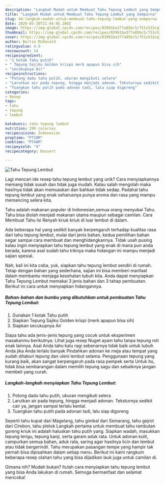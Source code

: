 ```yaml
---
description: "Langkah Mudah untuk Membuat Tahu Tepung Lembut yang Sempurna"
title: "Langkah Mudah untuk Membuat Tahu Tepung Lembut yang Sempurna"
slug: 44-langkah-mudah-untuk-membuat-tahu-tepung-lembut-yang-sempurna
date: 2020-05-20T21:44:05.286Z
image: https://img-global.cpcdn.com/recipes/03991ba377a05bc5/751x532cq70/tahu-tepung-lembut-foto-resep-utama.jpg
thumbnail: https://img-global.cpcdn.com/recipes/03991ba377a05bc5/751x532cq70/tahu-tepung-lembut-foto-resep-utama.jpg
cover: https://img-global.cpcdn.com/recipes/03991ba377a05bc5/751x532cq70/tahu-tepung-lembut-foto-resep-utama.jpg
author: Bertie McDonald
ratingvalue: 4.9
reviewcount: 14
recipeingredient:
- "1 kotak Tahu putih"
- " Tepung Sajiku Golden krispi merk apapun bisa sih"
- "secukupnya Air"
recipeinstructions:
- "Potong dadu tahu putih, ukuran mengikuti selera"
- "Larutkan air pada tepung, hingga menjadi adonan. Teksturnya sedikit cair ya, jangan sampai terlalu kental."
- "Tuangkan tahu putih pada adonan tadi, lalu siap digoreng"
categories:
- Resep
tags:
- tahu
- tepung
- lembut

katakunci: tahu tepung lembut 
nutrition: 299 calories
recipecuisine: Indonesian
preptime: "PT20M"
cooktime: "PT48M"
recipeyield: "4"
recipecategory: Dessert

---
```



![Tahu Tepung Lembut](https://img-global.cpcdn.com/recipes/03991ba377a05bc5/751x532cq70/tahu-tepung-lembut-foto-resep-utama.jpg)

Lagi mencari ide resep tahu tepung lembut yang unik? Cara menyiapkannya memang tidak susah dan tidak juga mudah. Kalau salah mengolah maka hasilnya tidak akan memuaskan dan bahkan tidak sedap. Padahal tahu tepung lembut yang enak seharusnya punya aroma dan rasa yang mampu memancing selera kita.

Tahu adalah makanan populer di Indonesian,semua orang menyukai Tahu. Tahu bisa diolah menjadi makanan utama maupun sebagai camilan. Cara Membuat Tahu Isi Renyah kriuk kriuk di luar lembut di dalam.

Ada beberapa hal yang sedikit banyak berpengaruh terhadap kualitas rasa dari tahu tepung lembut, mulai dari jenis bahan, kedua pemilihan bahan segar sampai cara membuat dan menghidangkannya. Tidak usah pusing kalau ingin menyiapkan tahu tepung lembut yang enak di mana pun anda berada, karena asal sudah tahu triknya maka hidangan ini mampu menjadi sajian spesial.


Nah, kali ini kita coba, yuk, siapkan tahu tepung lembut sendiri di rumah. Tetap dengan bahan yang sederhana, sajian ini bisa memberi manfaat dalam membantu menjaga kesehatan tubuh kita. Anda dapat menyiapkan Tahu Tepung Lembut memakai 3 jenis bahan dan 3 tahap pembuatan. Berikut ini cara untuk menyiapkan hidangannya.

<!--inarticleads1-->

##### Bahan-bahan dan bumbu yang dibutuhkan untuk pembuatan Tahu Tepung Lembut:

1. Gunakan 1 kotak Tahu putih
1. Siapkan  Tepung Sajiku Golden krispi (merk apapun bisa sih)
1. Siapkan secukupnya Air


Siapa tahu ada jenis-jenis tepung yang cocok untuk eksperimen masakanmu berikutnya. Lihat juga resep Nuget ayam tahu tanpa tepung roti enak lainnya. Asal Anda tahu kalu ragi sebenarnya tidak baik untuk tubuh Anda jika Anda terlalu banyak Pindahkan adonan ke meja atau tempat yang sudah ditaburi tepung dan uleni lembut selama. Penggunaan tepung yang kurang baik, akan sangat berpengaruh pada rasa pempek serta Untuk itu, tidak bisa sembarangan dalam memilih tepung sagu dan sebaiknya jangan membeli yang curah. 

<!--inarticleads2-->

##### Langkah-langkah menyiapkan Tahu Tepung Lembut:

1. Potong dadu tahu putih, ukuran mengikuti selera
1. Larutkan air pada tepung, hingga menjadi adonan. Teksturnya sedikit cair ya, jangan sampai terlalu kental.
1. Tuangkan tahu putih pada adonan tadi, lalu siap digoreng


Seperti tahu kupat dari Magelang, tahu gimbal dari Semarang, tahu gejrot dari Cirebon, tahu pletok Langkah pertama untuk membuat tahu rambutan goreng kriuk ini adalah haluskan tahu putih yang. Siapkan wadah, masukkan tepung terigu, tepung kanji, serta garam aduk rata. Untuk adonan kulit, campurkan semua bahan, aduk rata, saring agar hasilnya licin dan lembut atau tidak bergerindil. Tahu merupakan pasangan tempe yang hampir tak pernah bisa dipisahkan dalam setiap menu. Berikut ini kami rangkum beberapa resep olahan tahu yang bisa dijadikan lauk juga untuk camilan di. 

Gimana nih? Mudah bukan? Itulah cara menyiapkan tahu tepung lembut yang bisa Anda lakukan di rumah. Semoga bermanfaat dan selamat mencoba!
